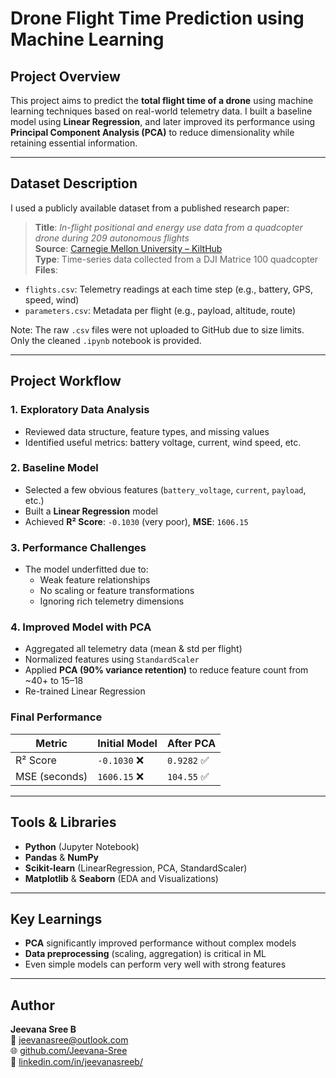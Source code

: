 
# Drone Flight Time Prediction using Machine Learning

## Project Overview

This project aims to predict the **total flight time of a drone** using machine learning techniques based on real-world telemetry data. I built a baseline model using **Linear Regression**, and later improved its performance using **Principal Component Analysis (PCA)** to reduce dimensionality while retaining essential information.

---

## Dataset Description

I used a publicly available dataset from a published research paper:

> **Title**: *In-flight positional and energy use data from a quadcopter drone during 209 autonomous flights*  
> **Source**: [Carnegie Mellon University – KiltHub](https://kilthub.cmu.edu/articles/dataset/Data_Collected_with_Package_Delivery_Quadcopter_Drone/12683453)  
> **Type**: Time-series data collected from a DJI Matrice 100 quadcopter  
> **Files**:
- `flights.csv`: Telemetry readings at each time step (e.g., battery, GPS, speed, wind)
- `parameters.csv`: Metadata per flight (e.g., payload, altitude, route)

Note: The raw `.csv` files were not uploaded to GitHub due to size limits. Only the cleaned `.ipynb` notebook is provided.

---

## Project Workflow

### 1. **Exploratory Data Analysis**
- Reviewed data structure, feature types, and missing values
- Identified useful metrics: battery voltage, current, wind speed, etc.

### 2. **Baseline Model**
- Selected a few obvious features (`battery_voltage`, `current`, `payload`, etc.)
- Built a **Linear Regression** model
- Achieved **R² Score**: `-0.1030` (very poor), **MSE**: `1606.15`

### 3. **Performance Challenges**
- The model underfitted due to:
  - Weak feature relationships
  - No scaling or feature transformations
  - Ignoring rich telemetry dimensions

### 4. **Improved Model with PCA**
- Aggregated all telemetry data (mean & std per flight)
- Normalized features using `StandardScaler`
- Applied **PCA (90% variance retention)** to reduce feature count from ~40+ to 15–18
- Re-trained Linear Regression

### **Final Performance**
| Metric       | Initial Model | After PCA |
|--------------|----------------|-----------|
| R² Score     | `-0.1030` ❌    | `0.9282` ✅ |
| MSE (seconds)| `1606.15` ❌    | `104.55` ✅ |

---

## Tools & Libraries

- **Python** (Jupyter Notebook)
- **Pandas** & **NumPy**
- **Scikit-learn** (LinearRegression, PCA, StandardScaler)
- **Matplotlib** & **Seaborn** (EDA and Visualizations)

---

## Key Learnings

- **PCA** significantly improved performance without complex models
- **Data preprocessing** (scaling, aggregation) is critical in ML
- Even simple models can perform very well with strong features

---

## Author

**Jeevana Sree B**  
📧 [jeevanasree@outlook.com](mailto:jeevanasree@outlook.com)  
🌐 [github.com/Jeevana-Sree](https://github.com/Jeevana-Sree)  
🔗 [linkedin.com/in/jeevanasreeb/](https://www.linkedin.com/in/jeevanasreeb)


